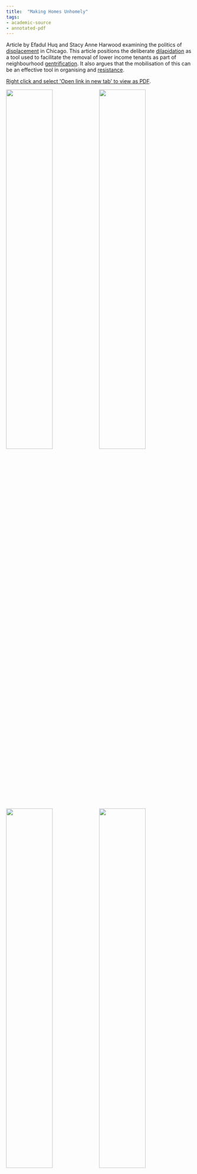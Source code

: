 ```yaml
---
title:  "Making Homes Unhomely"
tags:
- academic-source
- annotated-pdf
---
```


Article by Efadul Huq and Stacy Anne Harwood examining the politics of [displacement](cause-effect-affect/displacement) in Chicago. This article positions the deliberate [dilapidation](cause-effect-affect/dilapidation) as a tool used to facilitate the removal of lower income tenants as part of neighbourhood [gentrification](cause-effect-affect/gentrification). It also argues that the mobilisation of this can be an effective tool in organising and [resistance](resistance/resistance).

<a href="https://elaraks.github.io/dampcapital/images/theory/cico.12393.pdf" target="_blank">Right click and select 'Open link in new tab' to view as PDF</a>.

<img src="https://elaraks.github.io/dampcapital/cico.12393-01.jpg" width="50%"/><img src="https://elaraks.github.io/dampcapital/cico.12393-02.jpg" width="50%"/>
<img src="https://elaraks.github.io/dampcapital/cico.12393-03.jpg" width="50%"/><img src="https://elaraks.github.io/dampcapital/cico.12393-04.jpg" width="50%"/>
<img src="https://elaraks.github.io/dampcapital/cico.12393-05.jpg" width="50%"/><img src="https://elaraks.github.io/dampcapital/cico.12393-06.jpg" width="50%"/>
<img src="https://elaraks.github.io/dampcapital/cico.12393-07.jpg" width="50%"/><img src="https://elaraks.github.io/dampcapital/cico.12393-08.jpg" width="50%"/>
<img src="https://elaraks.github.io/dampcapital/cico.12393-09.jpg" width="50%"/><img src="https://elaraks.github.io/dampcapital/cico.12393-10.jpg" width="50%"/>
<img src="https://elaraks.github.io/dampcapital/cico.12393-11.jpg" width="50%"/><img src="https://elaraks.github.io/dampcapital/cico.12393-12.jpg" width="50%"/>
<img src="https://elaraks.github.io/dampcapital/cico.12393-13.jpg" width="50%"/><img src="https://elaraks.github.io/dampcapital/cico.12393-14.jpg" width="50%"/>
<img src="https://elaraks.github.io/dampcapital/cico.12393-15.jpg" width="50%"/><img src="https://elaraks.github.io/dampcapital/cico.12393-16.jpg" width="50%"/>
